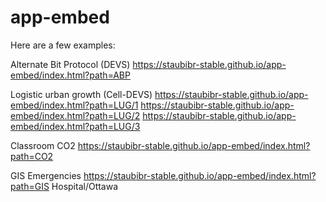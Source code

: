 # app-embed

Here are a few examples: 

Alternate Bit Protocol (DEVS)
https://staubibr-stable.github.io/app-embed/index.html?path=ABP

Logistic urban growth (Cell-DEVS)
https://staubibr-stable.github.io/app-embed/index.html?path=LUG/1
https://staubibr-stable.github.io/app-embed/index.html?path=LUG/2
https://staubibr-stable.github.io/app-embed/index.html?path=LUG/3

Classroom CO2
https://staubibr-stable.github.io/app-embed/index.html?path=CO2

GIS Emergencies
https://staubibr-stable.github.io/app-embed/index.html?path=GIS Hospital/Ottawa
